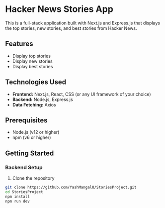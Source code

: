 # Hacker News Stories App

This is a full-stack application built with Next.js and Express.js that displays the top stories, new stories, and best stories from Hacker News.

## Features

- Display top stories
- Display new stories
- Display best stories

## Technologies Used

- **Frontend:** Next.js, React, CSS (or any UI framework of your choice)
- **Backend:** Node.js, Express.js
- **Data Fetching:** Axios

## Prerequisites

- Node.js (v12 or higher)
- npm (v6 or higher)

## Getting Started

### Backend Setup

1. Clone the repository

```bash
git clone https://github.com/YashMangal0/StoriesProject.git
cd StoriesProject
npm install
npm run dev


